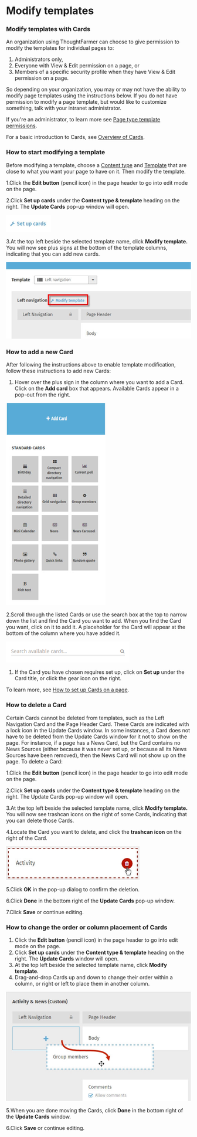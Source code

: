 # Modify templates



### Modify templates with Cards

An organization using ThoughtFarmer can choose to give permission to modify the templates for individual pages to:

1. Administrators only,
2. Everyone with View & Edit permission on a page, or
3. Members of a specific security profile when they have View & Edit permission on a page.

So depending on your organization, you may or may not have the ability to modify page templates using the instructions below. If you do not have permission to modify a page template, but would like to customize something, talk with your intranet administrator.  
  
If you're an administrator, to learn more see [Page type template permissions](../basic-features/cards.md).  
  
For a basic introduction to Cards, see [Overview of Cards](https://community.thoughtfarmer.com/content/105833).

### How to start modifying a template

Before modifying a template, choose a [Content type](content-types.md) and [Template](templates.md) that are close to what you want your page to have on it. Then modify the template.

1.Click the **Edit button** \(pencil icon\) in the page header to go into edit mode on the page.

2.Click **Set up cards** under the **Content type & template** heading on the right. The **Update Cards** pop-up window will open.

![](../../.gitbook/assets/1%20%2820%29.jpg)

  
3.At the top left beside the selected template name, click **Modify template.** You will now see plus signs at the bottom of the template columns, indicating that you can add new cards.

![](../../.gitbook/assets/2%20%2816%29.jpg)



### How to add a new Card

​After following the instructions above to enable template modification, follow these instructions to add new Cards:

1. Hover over the plus sign in the column where you want to add a Card. Click on the **Add card** box that appears. Available Cards appear in a pop-out from the right.

![](../../.gitbook/assets/1%20%28127%29.jpg)

2.Scroll through the listed Cards or use the search box at the top to narrow down the list and find the Card you want to add. When you find the Card you want, click on it to add it. A placeholder for the Card will appear at the bottom of the column where you have added it.

![](../../.gitbook/assets/2%20%2854%29.png)



1.  If the Card you have chosen requires set up, click on **Set up** under the Card title, or click the gear icon on the right.

To learn more, see [How to set up Cards on a page](set-up-cards/).

### How to delete a Card

Certain Cards cannot be deleted from templates, such as the Left Navigation Card and the Page Header Card. These Cards are indicated with a lock icon in the Update Cards window. In some instances, a Card does not have to be deleted from the Update Cards window for it not to show on the page. For instance, if a page has a News Card, but the Card contains no News Sources \(either because it was never set up, or because all its News Sources have been removed\), then the News Card will not show up on the page. To delete a Card:

1.Click the **Edit button** \(pencil icon\) in the page header to go into edit mode on the page.

2.Click **Set up cards** under the **Content type & template** heading on the right. The Update Cards pop-up window will open.

3.At the top left beside the selected template name, click **Modify template.** You will now see trashcan icons on the right of some Cards, indicating that you can delete those Cards.

4.Locate the Card you want to delete, and click the **trashcan icon** on the right of the Card.

![](../../.gitbook/assets/3%20%2863%29.jpg)



5.Click **OK** in the pop-up dialog to confirm the deletion.

6.Click **Done** in the bottom right of the **Update Cards** pop-up window.

7.Click **Save** or continue editing.

### How to change the order or column placement of Cards

1. Click the **Edit button** \(pencil icon\) in the page header to go into edit mode on the page.
2. Click **Set up cards** under the **Content type & template** heading on the right. The **Update Cards** window will open.
3. At the top left beside the selected template name, click **Modify template**.
4. Drag-and-drop Cards up and down to change their order within a column, or right or left to place them in another column.

![](../../.gitbook/assets/4%20%2835%29.jpg)



5.When you are done moving the Cards, click **Done** in the bottom right of the **Update Cards** window.

6.Click **Save** or continue editing.

